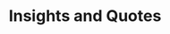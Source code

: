 ---
title: <span class='text-span'>Insights</span> and Quotes
description: <span class='text-span'>Short</span> quotes and insights from DevRel Professionals
---